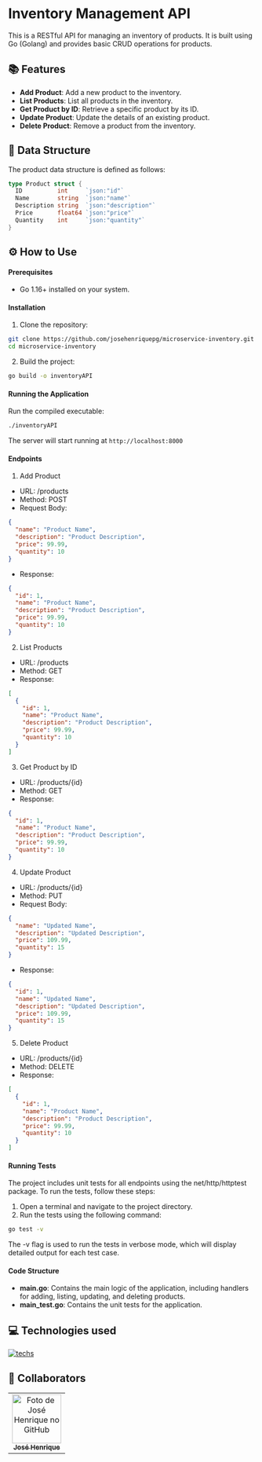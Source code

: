# Inventory Management API
This is a RESTful API for managing an inventory of products. It is built using Go (Golang) and provides basic CRUD operations for products.
## 📚 Features
- **Add Product**: Add a new product to the inventory.
- **List Products**: List all products in the inventory.
- **Get Product by ID**: Retrieve a specific product by its ID.
- **Update Product**: Update the details of an existing product.
- **Delete Product**: Remove a product from the inventory.
## 🧱 Data Structure
The product data structure is defined as follows:
```go
type Product struct {
  ID          int     `json:"id"`
  Name        string  `json:"name"`
  Description string  `json:"description"`
  Price       float64 `json:"price"`
  Quantity    int     `json:"quantity"`
}
```
## :gear: How to Use
#### Prerequisites
  - Go 1.16+ installed on your system.
#### Installation
  1. Clone the repository:
```bash
git clone https://github.com/josehenriquepg/microservice-inventory.git
cd microservice-inventory
```
  2. Build the project:
```bash
go build -o inventoryAPI
```
#### Running the Application
Run the compiled executable:
```bash
./inventoryAPI
```
The server will start running at `http://localhost:8000`
#### Endpoints
1. Add Product
  - URL: /products
  - Method: POST
  - Request Body:
```json
{
  "name": "Product Name",
  "description": "Product Description",
  "price": 99.99,
  "quantity": 10
}
```
  - Response:
```json
{
  "id": 1,
  "name": "Product Name",
  "description": "Product Description",
  "price": 99.99,
  "quantity": 10
}
```
2. List Products
  - URL: /products
  - Method: GET
  - Response:
```json
[
  {
    "id": 1,
    "name": "Product Name",
    "description": "Product Description",
    "price": 99.99,
    "quantity": 10
  }
]
```
3. Get Product by ID
  - URL: /products/{id}
  - Method: GET
  - Response:
```json
{
  "id": 1,
  "name": "Product Name",
  "description": "Product Description",
  "price": 99.99,
  "quantity": 10
}
```
4. Update Product
  - URL: /products/{id}
  - Method: PUT
  - Request Body:
```json
{
  "name": "Updated Name",
  "description": "Updated Description",
  "price": 109.99,
  "quantity": 15
}
```
  - Response:
```json
{
  "id": 1,
  "name": "Updated Name",
  "description": "Updated Description",
  "price": 109.99,
  "quantity": 15
}
```
5. Delete Product
  - URL: /products/{id}
  - Method: DELETE
  - Response:
```json
[
  {
    "id": 1,
    "name": "Product Name",
    "description": "Product Description",
    "price": 99.99,
    "quantity": 10
  }
]
```
#### Running Tests
The project includes unit tests for all endpoints using the net/http/httptest package. To run the tests, follow these steps:
1. Open a terminal and navigate to the project directory.
2. Run the tests using the following command:
```bash
go test -v
```
The -v flag is used to run the tests in verbose mode, which will display detailed output for each test case.
#### Code Structure
  - **main.go**: Contains the main logic of the application, including handlers for adding, listing, updating, and deleting products.
  - **main_test.go**: Contains the unit tests for the application.
## 💻 Technologies used
[![techs](https://skillicons.dev/icons?i=go,git&theme=dark)](https://skillicons.dev)
## 🤝 Collaborators 
<table>
  <tr>
    <td align="center">
      <a href="http://github.com/josehenriquepg">
        <img src="https://avatars.githubusercontent.com/josehenriquepg" width="100px;" alt="Foto de José Henrique no GitHub"/><br>
        <sub>
          <b>José Henrique</b>
        </sub>
      </a>
    </td>
  </tr>
</table>

